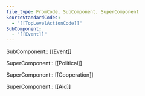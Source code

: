 ```yaml
---
file_type: FromCode, SubComponent, SuperComponent
SourceStandardCodes:
  - "[[TopLevelActionCode]]"
SubComponent:
  - "[[Event]]"
---
```

SubComponent:: [[Event]]

SuperComponent:: [[Political]]

SuperComponent:: [[Cooperation]]

SuperComponent:: [[Aid]]


